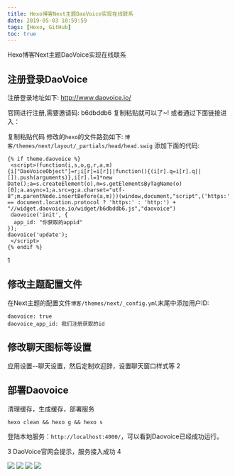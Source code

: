 ```yaml
---
title: Hexo博客Next主题DaoVoice实现在线联系
date: 2019-05-03 10:59:59
tags: [Hexo, GitHub]
toc: true
---
```


Hexo博客Next主题DaoVoice实现在线联系
<!--more-->
## 注册登录DaoVoice
注册登录地址如下:
http://www.daovoice.io/

官网进行注册,需要邀请码: b6dbddb6 复制粘贴就可以了~!
或者通过下面链接进入：

复制粘贴代码
修改的`hexo`的文件路劲如下: `博客/themes/next/layout/_partials/head/head.swig` 添加下面的代码:

```
{% if theme.daovoice %}
 <script>(function(i,s,o,g,r,a,m){i["DaoVoiceObject"]=r;i[r]=i[r]||function(){(i[r].q=i[r].q||[]).push(arguments)},i[r].l=1*new Date();a=s.createElement(o),m=s.getElementsByTagName(o)[0];a.async=1;a.src=g;a.charset="utf-8";m.parentNode.insertBefore(a,m)})(window,document,"script",('https:' == document.location.protocol ? 'https:' : 'http:') + "//widget.daovoice.io/widget/b6dbddb6.js","daovoice")
 daovoice('init', {
  app_id: "你获取的appid"
});
daovoice('update');
 </script>
{% endif %}

```
1

## 修改主题配置文件
在Next主题的配置文件`博客/themes/next/_config.yml`末尾中添加用户ID:
```
daovoice: true
daovoice_app_id: 我们注册获取的id

```

## 修改聊天图标等设置
应用设置--聊天设置，然后定制欢迎辞，设置聊天窗口样式等
2
## 部署Daovoice
清理缓存，生成缓存，部署服务
```
hexo clean && hexo g && hexo s
```
登陆本地服务：`http://localhost:4000/`，可以看到Daovoice已经成功运行。

3
DaoVoice官网会提示，服务接入成功
4

![](https://img-blog.nos-eastchina1.126.net/blog/Hexo_Daovoice1.png)
![](https://img-blog.nos-eastchina1.126.net/blog/Hexo_Daovoice2.png)
![](https://img-blog.nos-eastchina1.126.net/blog/Hexo_Daovoice3.png)
![](https://img-blog.nos-eastchina1.126.net/blog/Hexo_Daovoice4.png)

